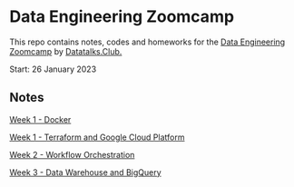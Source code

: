# Data Engineering Zoomcamp

This repo contains notes, codes and homeworks for the [Data Engineering Zoomcamp](https://github.com/DataTalksClub/data-engineering-zoomcamp) by [Datatalks.Club.](https://datatalks.club/)

Start: 26 January 2023 

## Notes

[Week 1 - Docker](https://github.com/senatn/data-engineering-course/tree/main/week_1/2_docker_sql)

[Week 1 - Terraform and Google Cloud Platform](https://github.com/senatn/data-engineering-course/tree/main/week_1/1_terraform_gcp)

[Week 2 - Workflow Orchestration](https://github.com/senatn/data-engineering-course/tree/main/week_2)

[Week 3 - Data Warehouse and BigQuery](https://github.com/senatn/data-engineering-course/tree/main/week_3)